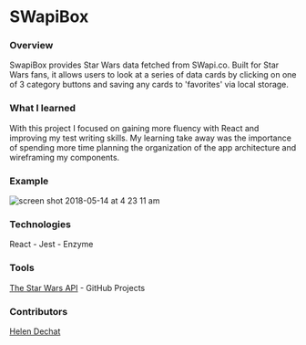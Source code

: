 # SWapiBox

### Overview  
  
SwapiBox provides Star Wars data fetched from SWapi.co. Built for Star Wars fans, it allows users to look at a series of data cards by clicking on one of 3 category buttons and saving any cards to 'favorites' via local storage.


### What I learned  
  
With this project I focused on gaining more fluency with React and improving my test writing skills. My learning take away was the importance of spending more time planning the organization of the app architecture and wireframing my components.

### Example 

![screen shot 2018-05-14 at 4 23 11 am](https://user-images.githubusercontent.com/33009555/39992011-9be982e2-572e-11e8-8c65-7f8e76f6e9ca.png)

### Technologies  
  
React - Jest - Enzyme  

### Tools  
  
[The Star Wars API](https://swapi.co/) - GitHub Projects

### Contributors   
[Helen Dechat](https://github.com/hdechat)  
